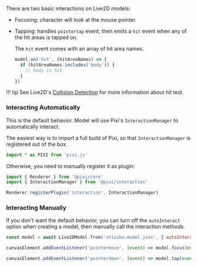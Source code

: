 There are two basic interactions on Live2D models:

- Focusing: character will look at the mouse pointer.
- Tapping: handles `pointertap` event, then emits a `hit` event when any of the hit areas is tapped on.

  The `hit` event comes with an array of hit area names.

  ```js
  model.on('hit', (hitAreaNames) => {
    if (hitAreaNames.includes('body')) {
      // body is hit
    }
  })
  ```

!!! tip
See Live2D's [Collision Detection](http://sites.cybernoids.jp/cubism_e/modeler/models/collision/placement) for more information about hit test.

### Interacting Automatically

This is the default behavior. Model will use Pixi's `InteractionManager` to automatically interact.

The easiest way is to import a full build of Pixi, so that `InteractionManager` is registered out of the box.

```js
import * as PIXI from 'pixi.js'
```

Otherwise, you need to manually register it as plugin:

```js
import { Renderer } from '@pixi/core'
import { InteractionManager } from '@pixi/interaction'

Renderer.registerPlugin('interaction', InteractionManager)
```

### Interacting Manually

If you don't want the default behavior, you can turn off the `autoInteract` option when creating a model, then manually call the interaction methods.

```js
const model = await Live2DModel.from('shizuku.model.json', { autoInteract: false })

canvasElement.addEventListener('pointermove', (event) => model.focus(event.clientX, event.clientY))

canvasElement.addEventListener('pointerdown', (event) => model.tap(event.clientX, event.clientY))
```
